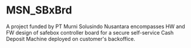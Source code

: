 # MSN_SBxBrd
A project funded by PT Murni Solusindo Nusantara encompasses HW and FW design of safebox controller board for a secure self-service Cash Deposit Machine deployed on customer's backoffice.
